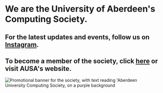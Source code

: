 # We are the University of Aberdeen's Computing Society.
## For the latest updates and events, follow us on [Instagram](https://instagram.com/abdncs).
## To become a member of the society, click [here](https://join.aucs.org.uk) or visit AUSA's website.

![Promotional banner for the society, with text reading 'Aberdeen University Computing Society, on a purple background](https://i.imgur.com/l1yW2Be.png)
